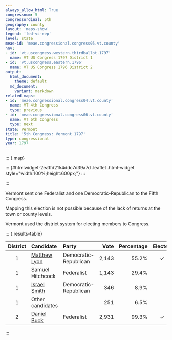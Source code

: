 ```yaml
---
always_allow_html: True
congressnum: 5
congressordinal: 5th
geography: county
layout: 'maps-show'
legend: 'fed-vs-rep'
level: state
meae-id: 'meae.congressional.congress05.vt.county'
nnv:
- id: 'vt.uscongress.western.thirdballot.1797'
  name: VT US Congress 1797 District 1
- id: 'vt.uscongress.eastern.1796'
  name: VT US Congress 1796 District 2
output:
  html_document:
    theme: default
  md_document:
    variant: markdown
related-maps:
- id: 'meae.congressional.congress04.vt.county'
  name: VT 4th Congress
  type: previous
- id: 'meae.congressional.congress06.vt.county'
  name: VT 6th Congress
  type: next
state: Vermont
title: '5th Congress: Vermont 1797'
type: congressional
year: 1797
---
```


::: {.map}
<!--html_preserve-->
::: {#htmlwidget-2ea1fd2154ddc7d39a7d .leaflet .html-widget style="width:100%;height:600px;"}
:::

<script type="application/json" data-for="htmlwidget-2ea1fd2154ddc7d39a7d">{"x":{"options":{"minZoom":7,"maxZoom":12,"crs":{"crsClass":"L.Proj.CRS","code":"ESRI:32145","proj4def":"+proj=tmerc +lat_0=42.5 +lon_0=-72.5 +k=0.999964286 +x_0=500000 +y_0=0 +ellps=GRS80 +datum=NAD83 +units=m +no_defs","projectedBounds":null,"options":{"resolutions":[25251.1682940423,16834.1121960282,11222.7414640188,7481.82764267921,4987.88509511948,3325.25673007965,2216.8378200531,1477.8918800354,985.261253356934,656.840835571289,437.893890380859]}},"zoomControl":false,"dragging":true},"calls":[{"method":"setMaxBounds","args":[42.4768619746927,-73.8377422773662,45.2636464279276,-71.0645566792896]},{"method":"addPolygons","args":[[[[{"lng":[-72.9529261236609,-72.9527731236062,-72.9344111176347,-72.92997011419,-72.9280811135689,-72.7705300605204,-72.8193740718911,-72.7415720444801,-72.7910130565378,-72.8097080610948,-72.8156920631795,-72.8338340674242,-72.865494074828,-72.874554077615,-72.874550077618,-72.8745540780319,-72.8763080810552,-72.9330540986317,-72.9513191042611,-72.9598221069082,-72.9718031106377,-72.978554112722,-73.0305361287659,-73.2189681907667,-73.2226721933636,-73.3734222424403,-73.3742172449195,-73.4085912601317,-73.4068462653308,-73.4377422773662,-73.390586271557,-73.3133962508041,-73.1098611838505,-73.0166101531492,-73.0201031555382,-72.9731521392786,-72.9529261236609],"lat":[44.1613822245613,44.1613272245566,44.1636642256135,44.134058220379,44.1341942204686,44.1269572245419,44.0519332091946,44.0295202077494,43.961676193663,43.9360191883299,43.9374241883837,43.9098271827109,43.8616461727985,43.8581411718468,43.8582071718591,43.8645491730227,43.9020001798299,43.8819281742139,43.8750731723327,43.8722911715318,43.8683701704027,43.8659031697192,43.8468991644524,43.8373551562074,43.8580161598656,43.8430061518748,43.8762381579316,43.9329421670981,44.0189261828493,44.045015186517,44.1908972146891,44.2640822306665,44.2782102403385,44.2846702447449,44.3028762479221,44.2942862479904,44.1613822245613]}]],[[{"lng":[-72.8199010237292,-72.8193700208082,-72.8479200306948,-72.8513940282574,-72.8619960317495,-72.8687380282302,-72.9358580506053,-72.9868090675784,-72.9991470700438,-73.000355068774,-73.0009490682333,-73.0027630668854,-73.0075190631518,-72.9995480599926,-72.9335220380604,-72.9213770340264,-72.9254670301461,-72.9302590254067,-72.9506620321481,-73.0229040560152,-73.0379730609871,-73.1077630840475,-73.264958135937,-73.2764231397116,-73.2773481402686,-73.2909451479775,-73.2742951513956,-73.2650311586415,-73.254635168521,-72.9909660807121,-72.9861320790999,-72.9759140756945,-72.9546750686217,-72.9381660631237,-72.9229650580609,-72.8679030397157,-72.8557280356628,-72.8537060349897,-72.8199010237292],"lat":[43.2992200703325,43.2555080621989,43.2624980625455,43.2053310517573,43.2051050513594,43.1131790339393,43.1163700322858,43.1186530309993,43.093004025782,43.0663750207526,43.0546000185254,43.0234690126258,42.9384019964873,42.9298559951475,42.9272649968718,42.9268009971905,42.8421289811028,42.7393029615237,42.7397019609197,42.7411419587802,42.7413509583154,42.7429139562714,42.7459489515458,42.7460279511727,42.750087951908,42.8019299612272,42.9436609884612,43.1064100192771,43.3146840584708,43.3050430656548,43.3048390657803,43.3044540660542,43.3037400666388,43.3031850670926,43.3026740675102,43.3007520690061,43.3003880693474,43.3003280694041,43.2992200703325]}]],[[{"lng":[-71.9087447991282,-71.8437197747643,-71.8566387783273,-71.9332898005652,-71.8376577625043,-71.8724727734818,-71.90690978578,-72.0331368263474,-72.0334658252764,-72.0684978350236,-72.0478898260684,-72.0661678290904,-72.0428028191615,-72.1702618640891,-72.3049809086033,-72.3683549311539,-72.3686819312697,-72.3941519403288,-72.4197489494433,-72.5020759787688,-72.5197359842035,-72.5263459862334,-72.6126510164141,-72.5264059953764,-72.4905499865309,-72.4343159729745,-72.3747869581435,-72.2625059177164,-72.2269249089356,-72.1462488891365,-72.1145038815232,-72.0125048438528,-71.9102578060665,-71.8427327810245,-71.8646847870468,-71.9087447991282],"lat":[44.5473463296758,44.5083933247682,44.4961883221368,44.4411843096622,44.3478102958508,44.3366372926833,44.3482932936746,44.3203742844547,44.3018882810835,44.2706302742432,44.2385032690733,44.1897832595917,44.1566222543093,44.1920622565714,44.183158250474,44.204066252167,44.204164252174,44.2124822528357,44.2209892535259,44.2484152557453,44.2411712538329,44.2384012531061,44.2585202538429,44.3775872783592,44.4257032882803,44.506108304709,44.584134320788,44.5427783171067,44.5911813270266,44.7028803498249,44.7496343592814,44.6988303535498,44.6470283476082,44.6111753433665,44.5899473388159,44.5473463296758]}]],[[{"lng":[-72.5264059953764,-72.6126510164141,-72.6603350335254,-72.7705300605204,-72.9280811135689,-72.92997011419,-72.9344111176347,-72.9527731236062,-72.9529261236609,-72.9731521392786,-73.0201031555382,-73.0166101531492,-73.1098611838505,-73.3133962508041,-73.334941264841,-73.2935842562246,-73.3067082647432,-73.338632278628,-73.3599242868202,-73.3614852874297,-73.3902323008515,-73.3543622984069,-73.2588712673216,-73.2288552540832,-73.0380291851744,-72.9241141457505,-72.9103751409818,-72.8114971022667,-72.8093501015145,-72.7031040648322,-72.686472058743,-72.61309203169,-72.5968090256891,-72.5264349997737,-72.4905499865309,-72.5264059953764],"lat":[44.3775872783592,44.2585202538429,44.2762362554404,44.1269572245419,44.1341942204686,44.134058220379,44.1636642256135,44.1613272245566,44.1613822245613,44.2942862479904,44.3028762479221,44.2846702447449,44.2782102403385,44.2640822306665,44.3644502480567,44.4402402631839,44.5003432735418,44.5468532807737,44.562331282799,44.5635902829698,44.6183632917738,44.7553053175434,44.768486323286,44.7228753161985,44.6511673100633,44.633060310783,44.6306743108315,44.5484172994649,44.5479312994513,44.5319823002301,44.5243042994163,44.4874752952805,44.4793022943601,44.4441432903997,44.4257032882803,44.3775872783592]}]],[[{"lng":[-71.4645566792896,-71.4879236863854,-71.5090666939451,-71.541198703352,-71.5162236936096,-71.5219366939583,-71.4958456828881,-71.5495346983115,-71.5516256974227,-71.5776037047765,-71.5738097019438,-71.632095719058,-71.5819836971792,-71.5878076983774,-71.5469866826151,-71.5625446861404,-71.5398986776248,-71.5598246827969,-71.597223695019,-71.573084685589,-71.5942606916883,-71.5781556850382,-71.6458907061213,-71.6618307092817,-71.7027817213715,-71.7647467417448,-71.802354753539,-71.812902754684,-71.8376577625043,-71.9332898005652,-71.8566387783273,-71.8437197747643,-71.9087447991282,-71.8646847870468,-71.8427327810245,-71.9102578060665,-72.0125048438528,-72.1145038815232,-72.0415408617057,-71.9743198367173,-71.9187078212014,-71.8653338027522,-71.874661808991,-71.9293438293273,-71.8976088253972,-71.5024876921094,-71.4645566792896],"lat":[45.0136464279276,45.001041424919,45.0073234253543,44.9846504202605,44.9645794174854,44.9399904129029,44.9049894074846,44.8626023981486,44.8377373936216,44.8156123888081,44.7913883845816,44.7515213755231,44.6735433631141,44.661520360758,44.6299613563865,44.6028513509895,44.5888403491901,44.5644783441435,44.5585993418717,44.5379893389245,44.5216903352909,44.5021983322822,44.4751513251924,44.4403033183587,44.4137473122136,44.406644308911,44.3933893052803,44.3555562980658,44.3478102958508,44.4411843096622,44.4961883221368,44.5083933247682,44.5473463296758,44.5899473388159,44.6111753433665,44.6470283476082,44.6988303535498,44.7496343592814,44.822074374704,44.7865283705662,44.8359803812742,44.8291433818133,44.8765063899881,44.9052213933143,45.0083594127814,45.0133764266487,45.0136464279276]}]],[[{"lng":[-72.541421038843,-72.5326400278486,-72.5846770453678,-72.6121040524313,-72.5781630396662,-72.5439770273104,-72.5195420184823,-72.5778320325521,-72.686472058743,-72.7031040648322,-72.8093501015145,-72.8114971022667,-72.9103751409818,-72.9241141457505,-73.0380291851744,-73.2288552540832,-73.2588712673216,-73.3543622984069,-73.3344312950144,-73.3815913141472,-73.3389803046735,-73.338245307757,-73.3546343148646,-73.3431253126663,-73.1919292620441,-72.554361047039,-72.541421038843],"lat":[44.9519823810152,44.8333553601486,44.8335293583982,44.801597351749,44.781587349332,44.7688083482132,44.7597083474175,44.6775083306874,44.5243042994163,44.5319823002301,44.5479312994513,44.5484172994649,44.6306743108315,44.633060310783,44.6511673100633,44.7228753161985,44.768486323286,44.7553053175434,44.8021983266191,44.8493633333418,44.9176903470153,44.9647603554007,44.9873613588246,45.0108493634001,45.0136243692772,45.0082813905912,44.9519823810152]}]],[[{"lng":[-72.6126510164141,-72.5263459862334,-72.5197359842035,-72.5020759787688,-72.4197489494433,-72.3941519403288,-72.3686819312697,-72.3683549311539,-72.3049809086033,-72.1702618640891,-72.0428028191615,-72.0400838181964,-72.0337048145278,-72.0555308205507,-72.048335817234,-72.0314938118234,-72.0452308155831,-72.0318558106291,-72.0526198173969,-72.0951008281338,-72.0900598256965,-72.102476830161,-72.1169868337234,-72.1142738311177,-72.0906688231221,-72.184789848112,-72.183343844164,-72.2050148490598,-72.4662199404816,-72.4991049520857,-72.5261829616385,-72.5744449786681,-72.7029810238014,-72.7100280262603,-72.7832090518098,-72.8097080610948,-72.7910130565378,-72.7415720444801,-72.8193740718911,-72.7705300605204,-72.6603350335254,-72.6126510164141],"lat":[44.2585202538429,44.2384012531061,44.2411712538329,44.2484152557453,44.2209892535259,44.2124822528357,44.204164252174,44.204066252167,44.183158250474,44.1920622565714,44.1566222543093,44.155759254241,44.1315512500291,44.11129024561,44.0969152432181,44.1004762444217,44.0872252415478,44.0796352405978,44.0768052393989,44.0218402279403,44.0099122259201,44.0148902264246,43.9944892222082,43.9675222173513,43.9657922178086,43.863403195904,43.8081621857813,43.7709521782102,43.8401131822984,43.8502501830643,43.8585461836834,43.8733571847866,43.9092031870347,43.9109211871114,43.9289771879405,43.9360191883299,43.961676193663,44.0295202077494,44.0519332091946,44.1269572245419,44.2762362554404,44.2585202538429]}]],[[{"lng":[-71.8976088253972,-71.9293438293273,-71.874661808991,-71.8653338027522,-71.9187078212014,-71.9743198367173,-72.0415408617057,-72.1145038815232,-72.1462488891365,-72.2269249089356,-72.2625059177164,-72.3747869581435,-72.4343159729745,-72.4905499865309,-72.5264349997737,-72.5968090256891,-72.61309203169,-72.686472058743,-72.5778320325521,-72.5195420184823,-72.5439770273104,-72.5781630396662,-72.6121040524313,-72.5846770453678,-72.5326400278486,-72.541421038843,-72.554361047039,-72.5184450349217,-72.3260649698145,-72.12454590187,-71.8976088253972],"lat":[45.0083594127814,44.9052213933143,44.8765063899881,44.8291433818133,44.8359803812742,44.7865283705662,44.822074374704,44.7496343592814,44.7028803498249,44.5911813270266,44.5427783171067,44.584134320788,44.506108304709,44.4257032882803,44.4441432903997,44.4793022943601,44.4874752952805,44.5243042994163,44.6775083306874,44.7597083474175,44.7688083482132,44.781587349332,44.801597351749,44.8335293583982,44.8333553601486,44.9519823810152,45.0082813905912,45.0081283917966,45.0047233977537,45.0056804047281,45.0083594127814]}]],[[{"lng":[-72.8310970619131,-72.796876049906,-72.7721600412301,-72.7748670418334,-72.7829200436275,-72.8186060517645,-72.8200450503447,-72.7830880373855,-72.7225030161348,-72.7159920146899,-72.6953140073972,-72.7009470085767,-72.7580070214548,-72.7728300266347,-72.7910710265446,-72.7934000264137,-72.7715440189809,-72.7271850036885,-72.737302004081,-72.7705770111223,-72.8258120302949,-72.8199010237292,-72.8537060349897,-72.8557280356628,-72.8679030397157,-72.9229650580609,-72.9381660631237,-72.9546750686217,-72.9759140756945,-72.9861320790999,-72.9909660807121,-73.254635168521,-73.2486421820133,-73.2957331991335,-73.3062362059444,-73.37189122747,-73.3957692316729,-73.4221602413344,-73.4285062470398,-73.362669232904,-73.3504332300559,-73.3792802420822,-73.3927532474726,-73.3734222424403,-73.2226721933636,-73.2189681907667,-73.0305361287659,-72.978554112722,-72.9718031106377,-72.9598221069082,-72.9513191042611,-72.9330540986317,-72.8763080810552,-72.8745540780319,-72.874550077618,-72.874554077615,-72.8739570769698,-72.8310970619131],"lat":[43.8390251698163,43.8294581692206,43.8224791687757,43.8178721678376,43.8041601650445,43.7463151531944,43.7168441477178,43.7063371470315,43.688983145875,43.7002321481691,43.693694147659,43.6828411454674,43.5875271259399,43.5915751261896,43.4950091076952,43.4807721049768,43.4778721051737,43.4687271049654,43.4217870959099,43.3584940830251,43.3723490837493,43.2992200703325,43.3003280694041,43.3003880693474,43.3007520690061,43.3026740675102,43.3031850670926,43.3037400666388,43.3044540660542,43.3048390657803,43.3050430656548,43.3146840584708,43.5538671030098,43.5771571056862,43.6280281147065,43.6244991117806,43.5680961005497,43.5821391022242,43.6368261120836,43.7531541357695,43.771447139554,43.8084011453285,43.8222051473889,43.8430061518748,43.8580161598656,43.8373551562074,43.8468991644524,43.8659031697192,43.8683701704027,43.8722911715318,43.8750731723327,43.8819281742139,43.9020001798299,43.8645491730227,43.8582071718591,43.8581411718468,43.8512761706076,43.8390251698163]}]],[[{"lng":[-72.8193700208082,-72.6854789744285,-72.4337018917169,-72.452101893402,-72.4350688830784,-72.4673648918064,-72.4437638811785,-72.473828889041,-72.5321869072862,-72.5244319023333,-72.5528349098559,-72.5572479093767,-72.5427849019116,-72.5088588889981,-72.5160828905408,-72.491122882699,-72.4585198692103,-72.8972000144794,-72.9302590254067,-72.9254670301461,-72.9213770340264,-72.9335220380604,-72.9995480599926,-73.0075190631518,-73.0027630668854,-73.0009490682333,-73.000355068774,-72.9991470700438,-72.9868090675784,-72.9358580506053,-72.8687380282302,-72.8619960317495,-72.8513940282574,-72.8479200306948,-72.8193700208082],"lat":[43.2555080621989,43.2224220604909,43.233284070845,43.1614230567905,43.084757042971,43.0526580358843,43.0062540279326,42.9720550205124,42.9549550153799,42.9155840082155,42.8849780015121,42.8530289953373,42.8084909873958,42.7799289831023,42.7659589802223,42.7724749822701,42.7268619746927,42.7386039624913,42.7393029615237,42.8421289811028,42.9268009971905,42.9272649968718,42.9298559951475,42.9384019964873,43.0234690126258,43.0546000185254,43.0663750207526,43.093004025782,43.1186530309993,43.1163700322858,43.1131790339393,43.2051050513594,43.2053310517573,43.2624980625455,43.2555080621989]}]],[[{"lng":[-72.3028688773897,-72.3296218798838,-72.3801968949549,-72.3985648973945,-72.380301889866,-72.3963618914066,-72.4159788946753,-72.3901048848782,-72.410354890037,-72.3955258839429,-72.4386938945784,-72.4337018917169,-72.6854789744285,-72.8193700208082,-72.8199010237292,-72.8258120302949,-72.7705770111223,-72.737302004081,-72.7271850036885,-72.7715440189809,-72.7934000264137,-72.7910710265446,-72.7728300266347,-72.7580070214548,-72.7009470085767,-72.6953140073972,-72.7159920146899,-72.7225030161348,-72.7830880373855,-72.8200450503447,-72.8186060517645,-72.7829200436275,-72.7748670418334,-72.7721600412301,-72.796876049906,-72.8310970619131,-72.8739570769698,-72.874554077615,-72.865494074828,-72.8338340674242,-72.8156920631795,-72.8097080610948,-72.7832090518098,-72.7100280262603,-72.7029810238014,-72.5744449786681,-72.5261829616385,-72.4991049520857,-72.4662199404816,-72.2050148490598,-72.2509318624341,-72.3028688773897],"lat":[43.7027271623969,43.6002111425544,43.572205135698,43.5134441241944,43.4899751204392,43.4288831085546,43.3765400981647,43.3569360953631,43.3316840899889,43.3126140869185,43.2529140743507,43.233284070845,43.2224220604909,43.2555080621989,43.2992200703325,43.3723490837493,43.3584940830251,43.4217870959099,43.4687271049654,43.4778721051737,43.4807721049768,43.4950091076952,43.5915751261896,43.5875271259399,43.6828411454674,43.693694147659,43.7002321481691,43.688983145875,43.7063371470315,43.7168441477178,43.7463151531944,43.8041601650445,43.8178721678376,43.8224791687757,43.8294581692206,43.8390251698163,43.8512761706076,43.8581411718468,43.8616461727985,43.9098271827109,43.9374241883837,43.9360191883299,43.9289771879405,43.9109211871114,43.9092031870347,43.8733571847866,43.8585461836834,43.8502501830643,43.8401131822984,43.7709521782102,43.7401501710175,43.7027271623969]}]]],null,null,{"interactive":true,"className":"","stroke":true,"color":"#bbb","weight":2,"opacity":1,"fill":true,"fillColor":["#756BB1","#756BB1","#FFFFFF","#756BB1","#FFFFFF","#756BB1","#FFFFFF","#FFFFFF","#756BB1","#FFFFFF","#FFFFFF"],"fillOpacity":1,"dashArray":"5, 5","smoothFactor":1,"noClip":false},["<b>Addison County<\/b><br/>\nCongressional District: 1<br/>\nFederalists: 29.4%<br/>\nDemocratic-Republicans: 64.1%<br/>\nUnaffiliated or other parties: 6.5%<br/>\n<br/><span class='county-disclaimer'>County-level returns are not available for this county, so party percentages for the district as a whole have been displayed.<\/span>","<b>Bennington County<\/b><br/>\nCongressional District: 1<br/>\nFederalists: 29.4%<br/>\nDemocratic-Republicans: 64.1%<br/>\nUnaffiliated or other parties: 6.5%<br/>\n<br/><span class='county-disclaimer'>County-level returns are not available for this county, so party percentages for the district as a whole have been displayed.<\/span>","<b>Caledonia County<\/b><br/>","<b>Chittenden County<\/b><br/>\nCongressional District: 1<br/>\nFederalists: 29.4%<br/>\nDemocratic-Republicans: 64.1%<br/>\nUnaffiliated or other parties: 6.5%<br/>\n<br/><span class='county-disclaimer'>County-level returns are not available for this county, so party percentages for the district as a whole have been displayed.<\/span>","<b>Essex County<\/b><br/>","<b>Franklin County<\/b><br/>\nCongressional District: 1<br/>\nFederalists: 29.4%<br/>\nDemocratic-Republicans: 64.1%<br/>\nUnaffiliated or other parties: 6.5%<br/>\n<br/><span class='county-disclaimer'>County-level returns are not available for this county, so party percentages for the district as a whole have been displayed.<\/span>","<b>Orange County<\/b><br/>\nCongressional District: 2<br/>","<b>Orleans County<\/b><br/>","<b>Rutland County<\/b><br/>\nCongressional District: 1<br/>\nFederalists: 29.4%<br/>\nDemocratic-Republicans: 64.1%<br/>\nUnaffiliated or other parties: 6.5%<br/>\n<br/><span class='county-disclaimer'>County-level returns are not available for this county, so party percentages for the district as a whole have been displayed.<\/span>","<b>Windham County<\/b><br/>\nCongressional District: 2<br/>","<b>Windsor County<\/b><br/>\nCongressional District: 2<br/>"],null,["Addison County / District 1","Bennington County / District 1","Caledonia County","Chittenden County / District 1","Essex County","Franklin County / District 1","Orange County / District 2","Orleans County","Rutland County / District 1","Windham County / District 2","Windsor County / District 2"],{"interactive":false,"permanent":false,"direction":"auto","opacity":1,"offset":[0,0],"textsize":"10px","textOnly":false,"className":"","sticky":true},null]},{"method":"addPolygons","args":[[[[{"lng":[-72.8511110184001,-72.852138982626,-72.8619940090076,-72.8624850103954,-72.8625069914266,-72.8659920044667,-72.8687370115176,-72.8745429995558,-72.8973410036195,-72.9969400121421,-72.9986769871112,-72.9993800064421,-72.9985769871092,-72.9995469882639,-73.0007199936997,-73.002796000981,-73.0056149844762,-73.0052529882231,-73.0063730057964,-73.0080630160349,-72.9995460057777,-72.9213759920644,-72.9240850020957,-72.9260239981109,-72.9280980083741,-72.9292569934053,-72.929325015818,-72.9302579972087,-72.947979983762,-72.963223022967,-73.0108230049131,-73.0186449847964,-73.0480409760077,-73.116510980608,-73.1635659966757,-73.1872579987378,-73.198953004227,-73.2137150479713,-73.2145719891289,-73.2649569995501,-73.2764210027474,-73.277345995239,-73.2909439828574,-73.2863369916472,-73.2837499998792,-73.2870630252832,-73.2853880307994,-73.2786729822887,-73.2783059929425,-73.2758040005579,-73.2759640099424,-73.2744659863568,-73.2742939813029,-73.2742440192306,-73.2734940099746,-73.271839014117,-73.2714289951317,-73.2697800290963,-73.2687760089866,-73.2667729648406,-73.264921965489,-73.2616309873099,-73.2596590163676,-73.258696972226,-73.2564739781872,-73.2563699831881,-73.2540180136775,-73.2531769735997,-73.2514709995087,-73.2512219896219,-73.2509170110726,-73.2500059795036,-73.2493979932332,-73.2490419389891,-73.2477929829239,-73.2470610036327,-73.2480679669464,-73.2480370448647,-73.2468440206257,-73.2476980170759,-73.2468199781858,-73.2439000243796,-73.242645986083,-73.2413899599617,-73.2425370115771,-73.2419929929056,-73.2416069743499,-73.2435300143641,-73.249156015758,-73.2502189906506,-73.2487660137232,-73.2495539934762,-73.2555550014596,-73.2581610016918,-73.2609160063109,-73.2636829874937,-73.2638329707772,-73.2646029969567,-73.2660479846749,-73.2666459907737,-73.266929020938,-73.2682809851974,-73.2686269908105,-73.2674940002205,-73.268392475439,-73.2697569840314,-73.2810779706302,-73.2812960072833,-73.2849119980658,-73.2911090144231,-73.294506028046,-73.2972729750391,-73.2952279858818,-73.2932139857777,-73.2921129914771,-73.2941880011651,-73.2950679725793,-73.2928330216178,-73.2926600009615,-73.2912579857657,-73.2937409768493,-73.2964160280906,-73.2983030109583,-73.3021109679111,-73.3024249846461,-73.3004409845287,-73.3029579964698,-73.3020760046983,-73.3025520028391,-73.3082799832218,-73.3102280104213,-73.312965984554,-73.3183210042449,-73.3244920098379,-73.327702033091,-73.3320779985968,-73.3380259786408,-73.3400679687729,-73.3419600012389,-73.3441010423703,-73.348218000505,-73.3511770054047,-73.3538269962329,-73.3546459835216,-73.3655619617613,-73.3724549512328,-73.3698699982953,-73.3760359234031,-73.3723749999834,-73.3734430113055,-73.3758899882267,-73.3773410036112,-73.3835399775668,-73.3816260039561,-73.3858419742152,-73.3843039795887,-73.3852510040612,-73.3827700035778,-73.3841879883532,-73.3891259964512,-73.3917379792987,-73.3919600124592,-73.393972994371,-73.3957669939004,-73.4039109896189,-73.4169640076017,-73.4203780017439,-73.4286359856311,-73.4309470331879,-73.4303250159058,-73.4216160115255,-73.4221539844339,-73.4237080082378,-73.4178269870075,-73.4183190158672,-73.4279099988876,-73.4285049850393,-73.4273340174602,-73.426775990694,-73.4267090224476,-73.4240269917823,-73.4193849999976,-73.4151890206738,-73.4136769957993,-73.4109809919783,-73.4097329813197,-73.4079940170729,-73.4078769728199,-73.4075860000955,-73.4039679828617,-73.4052430062197,-73.4010770205226,-73.399877017509,-73.3980429888701,-73.3973309953979,-73.3947259990046,-73.3906429610418,-73.3892509941255,-73.3885369969047,-73.3854930002553,-73.3789469781447,-73.3735300053688,-73.3730339764399,-73.3702019508265,-73.3707240082737,-73.3698880069113,-73.3658230353501,-73.3617949771598,-73.353056996833,-73.3504309714851,-73.3547579968741,-73.3575470164785,-73.3624979401634,-73.3763610288532,-73.3792789908503,-73.3832589733419,-73.3903019919882,-73.3924920793946,-73.392250012735,-73.3883890242989,-73.3818650323689,-73.3765980195846,-73.3745619724742,-73.3736879778747,-73.3735569824788,-73.3722110036245,-73.3745629634117,-73.3809869815139,-73.3815009728247,-73.3740510108452,-73.3763120037809,-73.3834909853464,-73.3958780324469,-73.4009259711822,-73.4074059662657,-73.4085889793233,-73.4055249799861,-73.4068230252496,-73.4112479787494,-73.4126129987536,-73.4079370321138,-73.4059770029851,-73.405998986335,-73.4077389821451,-73.4107760456077,-73.4143639947473,-73.4244549716611,-73.4279869803563,-73.4368800047853,-73.4374289743637,-73.4319909892453,-73.4297649879013,-73.4292390177686,-73.415017988365,-73.4134329778271,-73.4113160084748,-73.412243965033,-73.4142139857104,-73.4139169709319,-73.4157609739202,-73.4117199663697,-73.4081180021697,-73.4032680191863,-73.4026410015673,-73.3996339970792,-73.398727988731,-73.3955320061428,-73.3973850011043,-73.3939439960459,-73.3915600008198,-73.3895359952974,-73.3902200296472,-73.3905829870043,-73.3839869727416,-73.3822519558301,-73.3745699964085,-73.3706780127702,-73.3645030370585,-73.3614759837119,-73.3618169793531,-73.3552759873296,-73.3552519525456,-73.3508059963993,-73.3498889955616,-73.3434719712688,-73.3433610023202,-73.3340420014578,-73.3304999854642,-73.3235960202301,-73.3223249837836,-73.319674006422,-73.31339499294,-73.3110249724545,-73.3122989694134,-73.3168380102888,-73.3222669787857,-73.3242289946688,-73.3245450403117,-73.3238070068854,-73.3239970097152,-73.3269570125235,-73.334637005235,-73.334939040752,-73.3335749805473,-73.3303690330672,-73.3253559836363,-73.3170290236027,-73.3124179776233,-73.3104910046212,-73.3011380018974,-73.2960310213153,-73.2938549583602,-73.2937040082569,-73.2936429708861,-73.2937350348115,-73.2949719665467,-73.2953680034765,-73.296833005397,-73.2978709907439,-73.299945955503,-73.2986950172506,-73.2988169945038,-73.299487974061,-73.3006479890479,-73.3040969798909,-73.3060200037841,-73.3096359857627,-73.3119250012083,-73.3208359982886,-73.3214160017643,-73.3217209923614,-73.3217209956617,-73.3216909729618,-73.3231110269374,-73.3271089943578,-73.3285119926776,-73.3304350158431,-73.3307859900727,-73.331075973705,-73.3314419992914,-73.3318690105035,-73.332510021762,-73.3338529775231,-73.3357149924216,-73.3392999766942,-73.3390869696171,-73.3387209782631,-73.3385979501991,-73.3387510201959,-73.3392090015479,-73.3432369769975,-73.3445189833632,-73.3449460274868,-73.3528969682299,-73.3551860049728,-73.3557659887605,-73.3564829983292,-73.3572760573958,-73.3583790179915,-73.3600879427872,-73.3672750558775,-73.3701759808733,-73.3749489950015,-73.3752290362782,-73.377794002893,-73.3818479974321,-73.3763319795134,-73.3795770046249,-73.3823929972032,-73.3902309325432,-73.3864969826408,-73.3863359876088,-73.3867559999738,-73.3858119790562,-73.3785609840925,-73.3788820418548,-73.3835649701982,-73.3783179844397,-73.3790739839891,-73.3737169892956,-73.3724540315751,-73.3703650040717,-73.3700650275777,-73.3725480034912,-73.3717119840564,-73.3672090014196,-73.3699620006568,-73.3657359987129,-73.3643709794875,-73.3612310026542,-73.3622639814388,-73.365977005289,-73.3657839960765,-73.365391988583,-73.3653440064895,-73.3650829919832,-73.3657219721951,-73.364801002214,-73.3583239616175,-73.353271002147,-73.3523609635736,-73.3511680110681,-73.3507080139281,-73.3499970285281,-73.348693964597,-73.3452359933387,-73.344254030348,-73.341879045519,-73.335713010109,-73.3347589727964,-73.33315197281,-73.3345479909411,-73.3354429840061,-73.3368739888602,-73.3394550283789,-73.3414289695508,-73.3434989675961,-73.3456959911281,-73.3511129587586,-73.3539300156777,-73.3590559874036,-73.3649250032126,-73.3671440285781,-73.3713289927676,-73.3740139966948,-73.374576985434,-73.3760700531537,-73.3773930065848,-73.3794519681736,-73.3805010270097,-73.3803209803008,-73.3813969471437,-73.3793650320431,-73.3798220131006,-73.3774820022543,-73.3757089548695,-73.3719669807756,-73.369438006454,-73.3691030227349,-73.3644790028137,-73.3622289654614,-73.3603269673457,-73.3562180008212,-73.3506519611903,-73.3445159409866,-73.3411059694955,-73.3386210059752,-73.3384819766782,-73.3396030113091,-73.3390290146392,-73.3379059580239,-73.3387340233402,-73.3429420162401,-73.347578985392,-73.352885979215,-73.3541009876489,-73.3497320509083,-73.3481950060103,-73.3431239853348,-73.3063519937608,-73.2983899728516,-73.2803779653518,-73.2507899806183,-73.2410609675973,-73.1919280026993,-73.0859720143326,-73.0849689602456,-73.065098017875,-73.0596850034739,-73.048385986973,-73.014766012031,-72.9989830060843,-72.9889739887499,-72.968290005576,-72.9435730205916,-72.9363649863758,-72.9305989671706,-72.8456329925576,-72.8270969965662,-72.8254170077837,-72.7507970152355,-72.7037710084258,-72.66790897739,-72.6625519867311,-72.6418220459451,-72.6190569966485,-72.5898800068661,-72.5833800168245,-72.5695309959434,-72.5543600055813,-72.5325029754242,-72.4929529930736,-72.4810330001615,-72.4495684986275,-72.4160760735985,-72.3869469840126,-72.3748550152362,-72.3486749843961,-72.3143799788308,-72.3100730152147,-72.2918660148265,-72.2816999694043,-72.2708689848078,-72.2035399768831,-72.1816330148932,-72.1605059606549,-72.1420869574287,-72.1272100043232,-72.1412130104264,-72.1690160126234,-72.1954119864978,-72.2007500011644,-72.2016560085109,-72.2031310188342,-72.2050839951801,-72.2061660138087,-72.2155610179669,-72.2243989992944,-72.2265089893467,-72.2362000001687,-72.2414119690759,-72.2504730120499,-72.2598830146544,-72.2648959949175,-72.2726500050834,-72.275636022333,-72.2780809996704,-72.2809579847938,-72.2856060020928,-72.2885629861806,-72.2891020197818,-72.293806004038,-72.2997479818645,-72.3097600183174,-72.3151010006837,-72.3334100015237,-72.3349219939498,-72.3380220022593,-72.3429229904652,-72.355190004834,-72.3561459910596,-72.3677230066917,-72.3747859982613,-72.3878500146313,-72.3947230335171,-72.3985759916678,-72.4034169963569,-72.4116850084335,-72.4156730136128,-72.4208800036674,-72.4388749913555,-72.4427650007913,-72.4621439849859,-72.4703020004347,-72.4905489941888,-72.4995529926969,-72.5506119984026,-72.573769009778,-72.6110879922315,-72.6127849902777,-72.6213999996536,-72.6245549994118,-72.6250960111001,-72.6287519916463,-72.6298629937191,-72.630149010219,-72.6352370099439,-72.6378450005094,-72.6446509794095,-72.7416216806132,-72.7609483008091,-72.8133831707902,-72.7554089936758,-72.7415699906317,-72.7629010156381,-72.7910120068884,-72.8037350125947,-72.809823002067,-72.8156909879773,-72.8256389999947,-72.8313810138185,-72.861862994466,-72.8654569961932,-72.8738982589475,-72.8310959933323,-72.7968750232917,-72.7706100112073,-72.7820650060254,-72.7930319636348,-72.8164509699411,-72.833237422362,-72.8200429577934,-72.7495460100532,-72.70094500452,-72.7240460059554,-72.7350140058497,-72.7490399711679,-72.7495440090031,-72.7580050201986,-72.7728289878008,-72.7887550154432,-72.7910699823127,-72.835489406988,-72.8526719968043,-72.8534389903296,-72.8543134889479,-72.819900008505,-72.8197779785507,-72.8193680052896,-72.8479180169132,-72.8488709895436,-72.8492829973665,-72.8511110184001],"lat":[43.2095019940829,43.2050060171922,43.2050950099265,43.1986029968935,43.198314009722,43.1522139926913,43.113170000614,43.1134580113072,43.1146200241669,43.1190970181513,43.1093039920454,43.0978609888951,43.0968580031513,43.0849919992467,43.057930006504,43.022882012946,42.9732750101317,42.97009599303,42.9606219998526,42.9300869967699,42.9298460094777,42.9267920007196,42.8750799897155,42.8299150010196,42.7931379848717,42.7576289985427,42.7560989746173,42.7392929995314,42.739638999954,42.7399380009539,42.7408500178123,42.7410589895676,42.7414809752708,42.743144999968,42.7439830018354,42.7444270159641,42.7446469913598,42.7449239997654,42.7449410096678,42.7459400162894,42.7460190120052,42.7500789991728,42.801920008016,42.8080379978637,42.813863984527,42.8201399773973,42.8340929955222,42.8334100196598,42.8375579884691,42.8972490096707,42.9010440018279,42.9403609959237,42.9436519956768,42.9457830180166,42.960857013818,42.9956159811811,43.0000769831357,43.0359229888036,43.0504659867146,43.0794850359233,43.1083899679907,43.1694989966024,43.2072479937239,43.2305549837749,43.2600930047027,43.2648119715874,43.3323350493845,43.3577089912922,43.3943699727774,43.3999659826624,43.4069969821067,43.4296689945123,43.4461509910984,43.4554250041565,43.4918719865879,43.5149189995848,43.515992962764,43.516359034604,43.5172510106841,43.5231729825101,43.52527700025,43.5274279976829,43.5307209998633,43.5323449778942,43.5343809945582,43.5343419761012,43.5345450099694,43.5354080048586,43.5452819837281,43.5507909842617,43.5531480069539,43.5543359787513,43.5598940101472,43.5639200130511,43.5663190102323,43.5675379930419,43.567503972057,43.5681979995962,43.5696849616806,43.5697769961614,43.56899998517,43.5696630006376,43.5696859713515,43.5708749829582,43.5721684869647,43.5717679993777,43.5741719896225,43.5775789828924,43.5792720091794,43.5778559597353,43.577148016308,43.5797089940674,43.5817199648408,43.583549007702,43.5845090164578,43.5857669963583,43.5899520122301,43.5943190064694,43.5959890180069,43.5990060009723,43.6052030043209,43.6076040003651,43.6102110391364,43.6093879928496,43.6113090239618,43.617069977298,43.621003015654,43.6231070138729,43.6257079932382,43.6268519752608,43.6242280011591,43.6247050084123,43.6284980043355,43.6275139949104,43.6259129877376,43.627169991663,43.6254410073227,43.6246459976573,43.6254630060896,43.6263669896333,43.6217079673074,43.6223930116317,43.6260900055596,43.6262269916089,43.6234400049699,43.6236649944383,43.6197110273604,43.6125960193109,43.606013985987,43.6032919989157,43.6014380230699,43.598352008477,43.5967999950211,43.5920889881616,43.5913820051451,43.5873799920575,43.5832649955522,43.5785760027169,43.5755120401732,43.5747829671159,43.5730019962609,43.5699149774926,43.5695949906856,43.5680870149196,43.5703310012105,43.5777299870548,43.5814889972541,43.5839940003748,43.5870359820814,43.5905319913008,43.6030230119739,43.6065110135509,43.6123559987606,43.6205859962172,43.6233249968865,43.634427985635,43.636816977153,43.6395250025829,43.6414520028824,43.6416619428944,43.6454020167444,43.647486021192,43.6534660328679,43.6597330069253,43.6641499829757,43.6665600174023,43.6697359979394,43.6721639882883,43.6730839786941,43.6824349800428,43.6883669982682,43.6935479914084,43.6940300247923,43.6948099995383,43.6952930130692,43.6976769719395,43.7046649878515,43.7060180042348,43.7073639778771,43.7117550022869,43.7167539944517,43.7221570125221,43.7226760083652,43.7269059763236,43.7355710115885,43.7439020117942,43.7498000042627,43.7539840018361,43.7669019917706,43.7714380143265,43.7767209717042,43.7859330167954,43.7902110025204,43.7987659580985,43.8083909997979,43.8133100074656,43.8173710168759,43.8207790232047,43.8244079965609,43.8324040315066,43.8373149973236,43.8393569939645,43.8415739988371,43.8426099703629,43.8427980234169,43.8456920269174,43.8483470087139,43.85263299152,43.8592349817042,43.875562997789,43.8802919758385,43.8909509877481,43.9030440038764,43.9170479980369,43.9286760556319,43.9329330095412,43.9488130027333,43.9673169848719,43.9755959905344,43.9799799938953,44.0032600137186,44.0114850056894,44.0162290136937,44.0213119681949,44.0269440031471,44.0295259813168,44.0337999647306,44.037707998464,44.0425780018197,44.0468609719817,44.0634499871312,44.0765520035341,44.0794139873699,44.101240982536,44.1084329995343,44.1126860015716,44.1201519746396,44.1243109632817,44.1277400083612,44.1328260311958,44.1378249966447,44.139372985854,44.1442950070335,44.1495699878692,44.15532598325,44.1622480072473,44.166121993032,44.1715960093247,44.1773859915986,44.1784219818405,44.1820889954079,44.1852229761615,44.1908859928931,44.1931579854987,44.1971779930178,44.2003590046156,44.2045459962527,44.2070799886898,44.2103740108303,44.2133200020718,44.2195539956179,44.222869980724,44.2259429955743,44.2303560026315,44.2335760132099,44.2375789974749,44.2409710161627,44.2442540352792,44.2438969882245,44.2485779777667,44.2500520067751,44.2640730045241,44.2742400106398,44.2800250118215,44.2876829858849,44.3015229857775,44.3100229956209,44.3192469910477,44.3253279943757,44.3338419988828,44.3433690095085,44.3568770082818,44.3644409960017,44.3722880064452,44.3759869794175,44.379519995275,44.38597800492,44.3947099973226,44.4026010018769,44.4197020073509,44.4283389879189,44.4375560075365,44.4384679936785,44.4387120035878,44.4413060020123,44.4452279783905,44.4462119900565,44.448904999304,44.4506450143305,44.4570079860085,44.4644529821576,44.4700150051158,44.4743019888096,44.4785600122437,44.4845869964575,44.4977089988939,44.5039200171095,44.5062469803613,44.5136309559935,44.5162559850322,44.5215269780648,44.5241440160786,44.5243959714414,44.5265400115084,44.5280660116644,44.5284780122001,44.5307969890291,44.5318959584605,44.5348250038488,44.5356489792227,44.5363059775342,44.537091028431,44.5384110332391,44.5402269927397,44.5442550015681,44.545200993134,44.5458799622263,44.5461250057635,44.5479319849533,44.5484579886266,44.552035996802,44.552677029719,44.5528300074438,44.5563230212774,44.5569179878718,44.5571929999938,44.5577039978629,44.5586200126647,44.5602090068745,44.562546027945,44.5675450180064,44.5719040126106,44.5758169926407,44.5802039649294,44.5851280034561,44.5893159784415,44.5972179793084,44.6030619676064,44.6113449839917,44.6183530058489,44.6269239894853,44.6330660129168,44.6342810216336,44.6372009893553,44.6414750028646,44.6418709631412,44.6461410033338,44.6521649966954,44.6567720063423,44.6625189930776,44.6626989817629,44.6626310045102,44.6660709762304,44.6681840216907,44.6751619802597,44.678512997292,44.6850300106295,44.6871669797243,44.6898760354671,44.6950149843713,44.6960029982709,44.6975579868206,44.7070950138323,44.7174619836292,44.7217950296925,44.7338290301056,44.7398449815122,44.7435680107909,44.7503390176533,44.7575649899175,44.759542018828,44.7636709751491,44.7643339809907,44.7652999971205,44.7682460072864,44.7753429993503,44.7762820163822,44.7778549899716,44.7820859875253,44.7832849936951,44.7895880247795,44.8025429504941,44.8046020016561,44.805522969271,44.807257009355,44.808825996744,44.8115449960877,44.8133409890345,44.8172939719306,44.8207189953922,44.8237040129353,44.826187014878,44.8273149945435,44.8307419509846,44.8348020131382,44.8355519699189,44.8366280135315,44.8368199718089,44.8380099958649,44.8465679847257,44.8471719817966,44.8488049993325,44.8525519785851,44.8570369854094,44.8581499975817,44.8607449972703,44.8624139959823,44.8661680156563,44.866679980596,44.8832339824552,44.891462978652,44.8972359869597,44.9044920147279,44.909634000797,44.9127249910124,44.914631987803,44.9193659913938,44.9241119947477,44.9433700155025,44.9513370130478,44.9605410095079,44.9658859525801,44.9692119696717,44.9730379847384,44.9806440044949,44.9888699829265,44.9954989841516,44.9988800047447,45.0108400096915,45.0114299503587,45.0117979991458,45.0120229861902,45.0121930248442,45.0127519835501,45.0136150018594,45.0154940014521,45.0147510100103,45.0147860293383,45.0158690004178,45.0147900104973,45.014979981146,45.0144770060232,45.0147020096795,45.0141040136791,45.0142379931514,45.0146559871106,45.0151519918962,45.0166589975745,45.016320986904,45.0163349795742,45.0157310101398,45.0156609941393,45.0153089885327,45.0150759896156,45.0147880210218,45.0139160067582,45.013236999997,45.011647994364,45.0099710213915,45.008271010914,45.0078600122123,45.0086819999791,45.0088699919257,45.0085335040058,45.0073559728719,45.0062659900522,45.0063729972011,45.0056279868464,45.0039459929994,45.0038219899176,45.0044959979119,45.0042479832894,45.0041859876071,45.0055930160611,45.005685980293,45.0061850023357,45.0059389955017,45.0058849905783,44.8541290075764,44.8256650008728,44.832675998414,44.825845003169,44.8246080049877,44.8219860041358,44.8197840074779,44.8183130053418,44.8061209994046,44.7928210086779,44.7919530031987,44.7768600152119,44.7702910056451,44.757519990636,44.7427400235999,44.7365290084523,44.7250719895481,44.7217130024847,44.7177530083591,44.7134760110904,44.7068729992033,44.702929001215,44.7022099897438,44.6959339991584,44.6881729991979,44.6729900088395,44.6657699963794,44.6408540020039,44.6386079983396,44.6344799981421,44.6273089876895,44.6110049929636,44.6091549888979,44.5927040115239,44.5841250019472,44.5670830067429,44.556886987578,44.5530050001226,44.5454819852358,44.5343819931984,44.5294970024115,44.5237970034676,44.4999330088704,44.4940660007821,44.4681649961222,44.454457986283,44.4256930094709,44.4155650009492,44.3456280023033,44.3135090071724,44.2607180029546,44.2585299974704,44.2617900051363,44.2629799995984,44.2632299971453,44.2654030013202,44.266934997119,44.2673010105332,44.2706639944566,44.271396010545,44.2736619948988,44.1258995033295,44.1325202497649,44.0501926844957,44.0333249853984,44.0295109996392,44.0000330041502,43.9616669730772,43.9451579899523,43.9358530047789,43.9374149983951,43.9232769780672,43.913527970079,43.8666820034659,43.8614440125556,43.857843432227,43.8390159986513,43.829448003484,43.8244750071645,43.8055590020908,43.7878379952366,43.7500659989163,43.7194813004691,43.7168340096492,43.6967929992163,43.6828309909262,43.643658023558,43.6250680088233,43.6019649906266,43.6013079933393,43.5875169810194,43.5915650041402,43.5013839912043,43.4950000044607,43.5050902313102,43.3923619993833,43.3710759947243,43.3003358005848,43.2992099909831,43.2892710109176,43.2554979934149,43.2624877984646,43.2500739858793,43.2366530088769,43.2095019940829]}]],[[{"lng":[-72.4488089460684,-72.452649962354,-72.4518679503843,-72.4521000151222,-72.4515529794906,-72.4528010356441,-72.4563360249709,-72.4567020206499,-72.4532040088623,-72.4528289993624,-72.4501130052003,-72.4425280169492,-72.440748947878,-72.4415289723866,-72.442184013628,-72.4429330167327,-72.435935987916,-72.432784962929,-72.4331600005294,-72.4333790077342,-72.43890201514,-72.4424270044563,-72.4429579924777,-72.4396199925572,-72.4387459787534,-72.4383720119783,-72.437810993564,-72.435066017809,-72.4361900300056,-72.4398700268891,-72.4452020051122,-72.4512810058025,-72.4562370085414,-72.4625340548749,-72.4664910172268,-72.4670819821321,-72.4644609951546,-72.4610320379906,-72.4604070198685,-72.4609049976297,-72.462988982472,-72.4619290043524,-72.4608689948631,-72.4570350000131,-72.4477810062181,-72.4446349924955,-72.4437619901365,-72.4487139921821,-72.4569359678406,-72.4599509767386,-72.4638729848634,-72.4645889656289,-72.4651489990233,-72.4643069641963,-72.4640260399812,-72.4637770063482,-72.4618769662463,-72.4616269860934,-72.4659850046287,-72.4692839748691,-72.4746989889962,-72.4811769969186,-72.4831689858224,-72.4837290098866,-72.4925969936187,-72.5042259902333,-72.507901013802,-72.5190450151057,-72.5234049821596,-72.5317819807986,-72.5336809841333,-72.5329680225801,-72.5280520078758,-72.5268410130752,-72.5266239913111,-72.5270650035855,-72.5268800190673,-72.5262899796145,-72.5258870201831,-72.5242419979769,-72.5246169966331,-72.5291909719593,-72.5314330021004,-72.5315580507407,-72.5314689863282,-72.5407079971456,-72.5464909909497,-72.5528339891063,-72.5533629993311,-72.5554150002183,-72.5553490225269,-72.5549449776906,-72.5542320070271,-72.5567499921294,-72.5569360288498,-72.5567499519814,-72.5555390458561,-72.5534260160519,-72.5486359955722,-72.5476460040142,-72.5469999885414,-72.5461009814401,-72.5454499828553,-72.5429680263111,-72.5421009806266,-72.5425970108279,-72.542907996778,-72.5395999905226,-72.5183540052138,-72.5117460163054,-72.5088579814662,-72.5083719682168,-72.5151590258884,-72.5167309773798,-72.5164530113565,-72.5120500047709,-72.5015279907093,-72.4973910157492,-72.4916810180834,-72.4889470023557,-72.4883880327362,-72.4873010038356,-72.483916018014,-72.4773979739375,-72.4773350068841,-72.4759380324026,-72.4756259743419,-72.475283988164,-72.4742819943731,-72.4730710109149,-72.4644139869696,-72.4638249969264,-72.4619629619846,-72.4596670106646,-72.4586119875683,-72.4585189859541,-72.4995330114533,-72.5658669855249,-72.5709320065985,-72.5920299910774,-72.6164930030089,-72.6245349871318,-72.6852070136825,-72.686365961634,-72.7233219991805,-72.8091130479613,-72.8377190168837,-72.8703420079973,-72.8773359709578,-72.9169540053167,-72.9235630219646,-72.9302579972087,-72.929325015818,-72.9292569934053,-72.9280980083741,-72.9260239981109,-72.9240850020957,-72.9213759920644,-72.9995460057777,-73.0080630160349,-73.0063730057964,-73.0052529882231,-73.0056149844762,-73.002796000981,-73.0007199936997,-72.9995469882639,-72.9985769871092,-72.9993800064421,-72.9986769871112,-72.9969400121421,-72.8973410036195,-72.8745429995558,-72.8687370115176,-72.8659920044667,-72.8625069914266,-72.8624850103954,-72.8619940090076,-72.852138982626,-72.8511110184001,-72.8492829973665,-72.8488709895436,-72.8479180169132,-72.8193680052896,-72.8197779785507,-72.819900008505,-72.8543134889479,-72.8534389903296,-72.8526719968043,-72.835489406988,-72.7910699823127,-72.7887550154432,-72.7728289878008,-72.7580050201986,-72.7495440090031,-72.7490399711679,-72.7350140058497,-72.7240460059554,-72.70094500452,-72.7495460100532,-72.8200429577934,-72.833237422362,-72.8164509699411,-72.7930319636348,-72.7829190156506,-72.7820650060254,-72.7706100112073,-72.7968750232917,-72.8310959933323,-72.8738982329067,-72.8654569961932,-72.861862994466,-72.8313810138185,-72.8256389999947,-72.8156909879773,-72.809823002067,-72.8037350125947,-72.7910120068884,-72.7629010156381,-72.7415699906317,-72.7554089936758,-72.8133831707902,-72.7609483008091,-72.7416216806132,-72.6446510055943,-72.6378450005094,-72.6352370099439,-72.630149010219,-72.6298629937191,-72.6287519916463,-72.6250960111001,-72.6245549994118,-72.6213999996536,-72.6127849902777,-72.6110879922315,-72.573769009778,-72.5506119984026,-72.4995529926969,-72.4905489941888,-72.4703020004347,-72.4621439849859,-72.4427650007913,-72.4388749913555,-72.4208800036674,-72.4156730136128,-72.4034169963569,-72.3985759916678,-72.3947230335171,-72.3878500146313,-72.3747859982613,-72.3677230066917,-72.3561459910596,-72.355190004834,-72.3429229904652,-72.3380220022593,-72.3349219939498,-72.3334100015237,-72.3151010006837,-72.3097600183174,-72.2997479818645,-72.293806004038,-72.2891020197818,-72.2885629861806,-72.2856060020928,-72.2809579847938,-72.2780809996704,-72.275636022333,-72.2726500050834,-72.2648959949175,-72.2598830146544,-72.2504730120499,-72.2414119690759,-72.2362000001687,-72.2265089893467,-72.2243989992944,-72.2155610179669,-72.2061660138087,-72.2050839951801,-72.2031310188342,-72.2016560085109,-72.2007500011644,-72.1954119864978,-72.1690160126234,-72.1412130104264,-72.1272100043232,-72.1082489884443,-72.0935579984852,-72.0751279983702,-72.0521690139634,-72.0336139810752,-72.0297390298241,-71.9877030084598,-71.9472009908188,-71.9150089637623,-71.8976079943965,-71.7951569849774,-71.7674520464899,-71.7330699550303,-71.6972140231476,-71.6245329840719,-71.5985679746287,-71.5955030100434,-71.5924130264023,-71.5584199899694,-71.547579977732,-71.5024870164887,-71.4664079948798,-71.4672449839432,-71.4732689920236,-71.4779070293456,-71.479095959211,-71.4842490159974,-71.4875649843855,-71.494112005049,-71.4995280029097,-71.5049999883494,-71.5076740010229,-71.5077589954962,-71.5146090199211,-71.5200220085879,-71.5250160195295,-71.5300910047612,-71.5348789363559,-71.5379160139261,-71.5401020006483,-71.5406499706597,-71.536881980581,-71.5346940073744,-71.5316049946496,-71.5271629868605,-71.5241719947248,-71.5223060304523,-71.5162229781691,-71.5149059996208,-71.5161029721638,-71.5174890110646,-71.5177489784234,-71.5154980064612,-71.5169489825137,-71.5198130098876,-71.5214220131838,-71.520006995149,-71.5165339780369,-71.5153489897582,-71.5098510152201,-71.5015909778874,-71.5008549543656,-71.5006619843194,-71.4972019775945,-71.4956880100787,-71.4967159966281,-71.4969720134695,-71.4963890086809,-71.502473020796,-71.506986010474,-71.5090019881297,-71.5129899962299,-71.51171202955,-71.515588005975,-71.519400965159,-71.5223930179005,-71.5288889787701,-71.5291539944572,-71.5320160234064,-71.5360990313939,-71.5401159932941,-71.5459010073469,-71.5495330287761,-71.5503039883002,-71.5490519928726,-71.5506260389963,-71.5521120041364,-71.5567079863941,-71.5566189767095,-71.552653981682,-71.5529709834891,-71.5576720015777,-71.5619119592881,-71.564759989857,-71.5683859734826,-71.5743140427493,-71.5754999864046,-71.572949015392,-71.5713500338081,-71.5709949428359,-71.5692159867764,-71.5731290133992,-71.5717060160727,-71.5800050077893,-71.5843919989434,-71.5929660107422,-71.5969489900653,-71.5968569933541,-71.5991859340451,-71.6062569913303,-71.6111659841448,-71.6132060060069,-71.6142670066687,-71.6142380033244,-71.6184419805604,-71.6239240127356,-71.6305689913775,-71.6320940067223,-71.6292169825044,-71.6251800417433,-71.6250580414841,-71.6254770008667,-71.6253230293421,-71.6245329894075,-71.6232660200026,-71.6225929931371,-71.6174309915566,-71.6183550054636,-71.6180660284873,-71.6147619916776,-71.6130940289449,-71.6113930088421,-71.6049119901304,-71.6003280018634,-71.5992050085336,-71.6001620020767,-71.5941360147699,-71.5980420194763,-71.5946710107851,-71.596400024064,-71.595597974291,-71.5900240021735,-71.5825600386193,-71.5819509780497,-71.5865300182091,-71.5847980260827,-71.5878229856129,-71.5822590117854,-71.5772080112874,-71.5768929957537,-71.5802410069805,-71.5788509825874,-71.5751520373615,-71.5721630057837,-71.5676450099555,-71.5668879888567,-71.563538477218,-71.5617720247849,-71.5618999918318,-71.5585710197375,-71.5581220002137,-71.5621239913808,-71.5626359916373,-71.5573229807419,-71.5541210055158,-71.5486809479461,-71.5468890508747,-71.5480090165245,-71.5508569849208,-71.5558589891998,-71.5571679946205,-71.5528420420699,-71.5485920262842,-71.5557600366694,-71.5565599839607,-71.554096975809,-71.555377012899,-71.5615189819664,-71.5607510212409,-71.5594400457822,-71.556017002787,-71.5540339897775,-71.5547370015447,-71.5569679858566,-71.5535859843782,-71.5490439970087,-71.5478599788664,-71.5486289746399,-71.5492680029121,-71.5492360070361,-71.544598993782,-71.5405360290703,-71.5398979750216,-71.5386830348094,-71.5362509925003,-71.536987001128,-71.5377240068819,-71.5465210365596,-71.5514769922794,-71.5512199881319,-71.5547059769881,-71.5532999815814,-71.5515729932476,-71.5491120133767,-71.5507430061345,-71.5516699891322,-71.5537479845173,-71.5556880106051,-71.5579720072699,-71.5589849868425,-71.5597300001744,-71.5633989891624,-71.5715109895245,-71.5755189996605,-71.5836000076652,-71.5920909783794,-71.5939229883951,-71.5949879840896,-71.5950519600845,-71.5981160068821,-71.5977630043585,-71.5864450012556,-71.5825129921408,-71.575193031871,-71.5730190133087,-71.5768840091774,-71.5836540170064,-71.5920560120142,-71.5942589877476,-71.5936189885498,-71.5874199597939,-71.5856809636157,-71.5849589909339,-71.5802629929221,-71.5770679481591,-71.5793029990622,-71.5838699843337,-71.5866500009128,-71.5890450233276,-71.5866480125084,-71.5866530137329,-71.5869719762399,-71.5891749802013,-71.5902560123797,-71.5943029849973,-71.5947419727413,-71.5954840286803,-71.5994800089861,-71.6078109834277,-71.6137830154697,-71.6196239965859,-71.6220769738329,-71.6254609659351,-71.6304410119527,-71.6336949900087,-71.6346830146721,-71.625199034296,-71.6251979990176,-71.6310069677842,-71.6380979961623,-71.647177013811,-71.6478639755215,-71.6465509854608,-71.6408470314167,-71.6404039858901,-71.6450680490532,-71.6534730363475,-71.6572179959768,-71.6584460052025,-71.6603939232119,-71.6641909655358,-71.6706669916204,-71.6773840025046,-71.6795229952838,-71.6774860116498,-71.6826289645243,-71.6851800067346,-71.6915899860932,-71.6944910015724,-71.6994339641361,-71.703067985591,-71.7089340066039,-71.717159021342,-71.7212010069927,-71.7315200015617,-71.737835971595,-71.7388149984,-71.7431040102654,-71.7450110070912,-71.7455520079209,-71.7495329866817,-71.7560909946263,-71.7657190039658,-71.7678879843662,-71.7690690212705,-71.7728010268421,-71.7749159811999,-71.7753990200132,-71.7768039976016,-71.7786130048239,-71.7916090211831,-71.7945869917154,-71.7977559910691,-71.802992983322,-71.8034889926258,-71.8001339752456,-71.8029219830941,-71.8076600173373,-71.8088279868137,-71.8094229828526,-71.8141410198431,-71.8157729865431,-71.8124239585802,-71.8160650029115,-71.8157099895201,-71.8146860188078,-71.8125430071801,-71.8123259796277,-71.8143509865324,-71.8197830189784,-71.8205349985202,-71.8248490296983,-71.8296040067139,-71.8332609737956,-71.8415899919809,-71.8463469881436,-71.8552569840497,-71.8609739919555,-71.8632910006238,-71.8714879848947,-71.8724719489433,-71.8762899838155,-71.8769739828588,-71.8786959888122,-71.8811539514602,-71.883973020619,-71.8849169771208,-71.8881819702234,-71.8884839907768,-71.8913729589005,-71.9023319973321,-71.9069089780702,-71.9174339743494,-71.9250879644883,-71.929110014669,-71.9353949893982,-71.9451630026926,-71.9565169901343,-71.9581189969947,-71.9631329771557,-71.9811199813548,-71.9842819647409,-71.9846169938294,-71.9864840071904,-71.9936620069723,-72.0017920285435,-72.0121729880215,-72.019130007364,-72.0296980173577,-72.0313220228431,-72.0331359786685,-72.0336789963857,-72.0323410318604,-72.0315489940227,-72.0324439930751,-72.0323169984755,-72.0334649972035,-72.03900399201,-72.0398369826544,-72.0437759851039,-72.0457450259769,-72.0540459881929,-72.0560780028584,-72.0588800092547,-72.0654339677243,-72.0677740140526,-72.0645440327372,-72.0608459881247,-72.0588799724991,-72.0603780028977,-72.0611739980174,-72.0608780002907,-72.0605180187643,-72.0597819954678,-72.0580329602702,-72.055693980466,-72.0510019492374,-72.0490000356719,-72.0478890140417,-72.050209987226,-72.0539949802927,-72.0530429491675,-72.0532330185536,-72.0559029880072,-72.059717000834,-72.0587960059403,-72.0580659864625,-72.0581940411857,-72.0596149462697,-72.0646089953311,-72.0659110168758,-72.0613380041472,-72.0569879998892,-72.056860996778,-72.0521960121093,-72.0486720328003,-72.0481010093771,-72.0423869961994,-72.0426729865043,-72.0441020250969,-72.0421029843791,-72.042122012297,-72.042866993245,-72.0426449849643,-72.0420909923235,-72.0420450053677,-72.0416339749668,-72.0367489934373,-72.0337030315352,-72.03678298271,-72.037288003652,-72.0407279785294,-72.046430005992,-72.0523419995498,-72.0528599807027,-72.0548309917951,-72.0512499977503,-72.0492210076293,-72.0434819730579,-72.0425920101794,-72.0396739747705,-72.0329830083331,-72.0312400131741,-72.0318779894705,-72.0342899554417,-72.03755398008,-72.0462350139296,-72.0473049884916,-72.0337389924411,-72.0318979669671,-72.0334500178487,-72.0385259943592,-72.0402790319864,-72.0420880210732,-72.0499829835383,-72.0511769944589,-72.0482790297497,-72.0482890336661,-72.0534819706346,-72.0553129925084,-72.0588630033111,-72.0654149918621,-72.0691499940888,-72.0684050179651,-72.0627129758594,-72.0664219823574,-72.0765559836632,-72.0795950080853,-72.0789650008333,-72.075003979714,-72.0799959993925,-72.0818000166999,-72.0820210286886,-72.082970012269,-72.0848709529154,-72.0904779988868,-72.0940559964252,-72.0956690256625,-72.093777982751,-72.0905039905802,-72.0922440088073,-72.0946530070084,-72.0998790378002,-72.1052919595192,-72.1036069996852,-72.1090189928644,-72.1100880130232,-72.1169410078402,-72.1123879945182,-72.1117500052326,-72.1129839889889,-72.113437017851,-72.1147019850459,-72.1129109773486,-72.1120099840288,-72.1060040001319,-72.1043939806031,-72.0980909901779,-72.0931089754372,-72.090839021117,-72.0992999749046,-72.100542991523,-72.0994619508746,-72.0986889844839,-72.1005010206075,-72.1044209998617,-72.1108720140245,-72.1173930038675,-72.1187639933712,-72.1167659770615,-72.1180409898563,-72.1179469596655,-72.1180129409672,-72.1226539834083,-72.132980976107,-72.1357849823317,-72.1426209907843,-72.1513240187983,-72.1585850008717,-72.1592159693428,-72.1633609853589,-72.1706039915147,-72.17278499167,-72.172944972708,-72.171493987483,-72.1675070053292,-72.1674759835318,-72.168928997107,-72.170414005788,-72.1768270076627,-72.1829559841771,-72.1879159555147,-72.1853899997309,-72.1830219956645,-72.1828640002201,-72.1832440203952,-72.1822030098694,-72.1862379824349,-72.1885699777388,-72.1875910088492,-72.1869600034211,-72.1850050196481,-72.1833639752566,-72.1833330206831,-72.1874369983533,-72.1905009696193,-72.1943519771353,-72.1974140028842,-72.1985500001063,-72.204070013389,-72.2054889836907,-72.2055210519418,-72.2052989968366,-72.2035319747314,-72.2052970176797,-72.2051079754662,-72.2047599855499,-72.2050130172389,-72.2108150138023,-72.2180989616814,-72.2220690005079,-72.2249050051527,-72.2275399861415,-72.2327440091821,-72.2369669758631,-72.2375979995283,-72.2370620193165,-72.2346359855895,-72.2322390240781,-72.2327130130947,-72.2400249657646,-72.2489430347889,-72.2650650035846,-72.2675229905473,-72.2711799723594,-72.2751870133225,-72.2760719932789,-72.2812420085004,-72.2827870060907,-72.2832919976485,-72.2862250075076,-72.2922149971246,-72.2955560084606,-72.3002199941035,-72.3003289803668,-72.3003460227064,-72.3015750006351,-72.3023309864624,-72.3034339885142,-72.3027100224838,-72.3053259969787,-72.3056729970659,-72.3051069974833,-72.3047920185789,-72.3027139926279,-72.3024950010133,-72.3026519627062,-72.3056130165136,-72.3088570106254,-72.3091020096555,-72.314020009187,-72.3140829837814,-72.3145869877775,-72.3139569906348,-72.317701998002,-72.3258220030163,-72.3296599892101,-72.3297230499563,-72.3293769965551,-72.3293450064819,-72.3273619857501,-72.3289659797575,-72.3302239776559,-72.3314200197341,-72.3344010107352,-72.3347450379208,-72.3327000112216,-72.3295220111799,-72.3278539711477,-72.3279169813643,-72.3364699918953,-72.3424749932978,-72.3506169917927,-72.3543900033757,-72.3639160020154,-72.3749879919383,-72.3801959950547,-72.3801399765936,-72.3819319697028,-72.3825629865718,-72.3810940028617,-72.3807829878543,-72.3815409898201,-72.3805399877666,-72.3814849891311,-72.3862040006364,-72.3903229591186,-72.3917679939768,-72.3940300057595,-72.395634990026,-72.3955730119775,-72.3957209842045,-72.3962240132987,-72.3969270425153,-72.3985629985046,-72.3963050174042,-72.3846860069277,-72.3841530028444,-72.383275996812,-72.3816769631043,-72.3803620250604,-72.3812479961225,-72.381374002785,-72.3813430136264,-72.3814689948523,-72.3815650151466,-72.3838000189268,-72.3868469434319,-72.386940977782,-72.3920920019415,-72.3926280076898,-72.3912849624861,-72.3905669984307,-72.3934889958971,-72.3958169969352,-72.3957910292426,-72.3988710024378,-72.399971982337,-72.4001310058732,-72.4034019851573,-72.4047200025235,-72.4111789967079,-72.4131539658911,-72.4158830089058,-72.4149110036004,-72.4145050245125,-72.4039490021839,-72.3921700162379,-72.3909200368266,-72.4009810186516,-72.4065470058804,-72.4090369971876,-72.4091309905706,-72.4101970004922,-72.4034700110563,-72.3976190141605,-72.3971499963723,-72.3959299739411,-72.3955250701663,-72.3971229759313,-72.3988769929881,-72.4027000149537,-72.4036729825081,-72.4053659728059,-72.4078419970549,-72.4095650231335,-72.4097520156726,-72.4154499780921,-72.4155750315737,-72.4215830073687,-72.4287150321749,-72.4300599736848,-72.4363780153455,-72.4375040309095,-72.4387549768485,-72.4391869944936,-72.4338100086031,-72.4391559768558,-72.4405000333366,-72.43940699143,-72.4393129953753,-72.4388749973974,-72.4377190254309,-72.4389690055096,-72.4462809801292,-72.447936004188,-72.450279992332,-72.4494350085978,-72.4437490403854,-72.4434050156909,-72.4488089460684],"lat":[43.1760939893746,43.1721859723392,43.1701740020803,43.1614139794754,43.15515501516,43.1519769631758,43.1496660059676,43.1462150061023,43.1406149799442,43.1399060020363,43.1378719752554,43.1367529863527,43.1351979905127,43.1312890053929,43.1314259760428,43.1301919828524,43.1233810117369,43.1188320311321,43.1127279873396,43.1123849906994,43.1072879829958,43.1036300193959,43.1004070106442,43.0959030043207,43.0925199956672,43.0909650091607,43.0896390028499,43.0862560034925,43.0817299944276,43.0770429899975,43.0713519836347,43.0674649970465,43.0619319813624,43.0583190142331,43.0547290012301,43.0507280264747,43.0457220076808,43.0423619727482,43.0384070063361,43.0359610049229,43.0271139960294,43.0247830076711,43.0227939976763,43.0172849900239,43.012394001563,43.0105660216582,43.0062450171647,43.0011689968651,43.0013059917778,43.0000800069414,42.9948620031094,42.9938560065209,42.9913189844402,42.9867239859082,42.9861069669764,42.9859010254333,42.9843469827122,42.9829060020829,42.9784700267504,42.9765949811333,42.9717470133633,42.9740769972954,42.9731620030049,42.9730699874147,42.9676479820057,42.9658149924287,42.9641710008683,42.9628960018291,42.9596970027555,42.9552420050469,42.952773011124,42.9475849974381,42.9446800138041,42.9408609587514,42.93990098515,42.9305499741534,42.9275779530258,42.925680998937,42.9243539881237,42.9185010090719,42.915049017112,42.9127189952832,42.9078730000101,42.9062270278631,42.8979499947849,42.8893790083311,42.8871399933874,42.8849679932346,42.880349984535,42.8754279933797,42.8660740141807,42.8647699766237,42.8600379953811,42.8547569938643,42.8522189987331,42.8518299910583,42.8502980222381,42.8467089995176,42.8422029880632,42.8387130130499,42.8306819878868,42.8238059808604,42.8213769863364,42.8144029965862,42.8090299941442,42.8091450200697,42.8087560017346,42.8048320081499,42.7906509954247,42.784113993919,42.7799189971104,42.774610004574,42.7708620103351,42.7686700012949,42.767114994773,42.7636609573178,42.767062988806,42.7731250295051,42.772739014106,42.7706140182317,42.7699739836794,42.7686940152773,42.7648769681022,42.760855995889,42.7605820097727,42.7577019994303,42.7563300162595,42.7537469893431,42.7496690221473,42.7459160011873,42.7374600153106,42.7369350251488,42.7343289929589,42.731128018141,42.7292989985037,42.7268529879132,42.7280529747538,42.7299919960785,42.7301489877876,42.7306809838121,42.7312890139685,42.7316339828162,42.7331629987466,42.7331919903878,42.7341929937037,42.7365809975901,42.7372459824103,42.737988977634,42.7381450197087,42.7390209859622,42.7391639891379,42.7392929995314,42.7560989746173,42.7576289985427,42.7931379848717,42.8299150010196,42.8750799897155,42.9267920007196,42.9298460094777,42.9300869967699,42.9606219998526,42.97009599303,42.9732750101317,43.022882012946,43.057930006504,43.0849919992467,43.0968580031513,43.0978609888951,43.1093039920454,43.1190970181513,43.1146200241669,43.1134580113072,43.113170000614,43.1522139926913,43.198314009722,43.1986029968935,43.2050950099265,43.2050060171922,43.2095019940829,43.2366530088769,43.2500739858793,43.2624877984646,43.2554979934149,43.2892710109176,43.2992099909831,43.3003358005848,43.3710759947243,43.3923619993833,43.5050902313102,43.4950000044607,43.5013839912043,43.5915650041402,43.5875169810194,43.6013079933393,43.6019649906266,43.6250680088233,43.643658023558,43.6828309909262,43.6967929992163,43.7168340096492,43.7194813004691,43.7500659989163,43.7878379952366,43.8041500120517,43.8055590020908,43.8244750071645,43.829448003484,43.8390159986513,43.8578434275855,43.8614440125556,43.8666820034659,43.913527970079,43.9232769780672,43.9374149983951,43.9358530047789,43.9451579899523,43.9616669730772,44.0000330041502,44.0295109996392,44.0333249853984,44.0501926844957,44.1325202497649,44.1258995033295,44.2736619995892,44.271396010545,44.2706639944566,44.2673010105332,44.266934997119,44.2654030013202,44.2632299971453,44.2629799995984,44.2617900051363,44.2585299974704,44.2607180029546,44.3135090071724,44.3456280023033,44.4155650009492,44.4256930094709,44.454457986283,44.4681649961222,44.4940660007821,44.4999330088704,44.5237970034676,44.5294970024115,44.5454819852358,44.5530050001226,44.556886987578,44.5670830067429,44.5841250019472,44.5927040115239,44.6091549888979,44.6110049929636,44.6273089876895,44.6344799981421,44.6386079983396,44.6408540020039,44.6657699963794,44.6729900088395,44.6881729991979,44.6959339991584,44.7022099897438,44.702929001215,44.7068729992033,44.7134760110904,44.7177530083591,44.7217130024847,44.7250719895481,44.7365290084523,44.7427400235999,44.757519990636,44.7702910056451,44.7768600152119,44.7919530031987,44.7928210086779,44.8061209994046,44.8183130053418,44.8197840074779,44.8219860041358,44.8246080049877,44.825845003169,44.832675998414,44.8256650008728,44.8541290075764,45.0058849905783,45.0052710049291,45.0059220120487,45.0061350072909,45.0063689841094,45.0088779804472,45.0067819943483,45.0077350098741,45.0083590228181,45.0077910170723,45.0083500174311,45.0108730167277,45.01143698229,45.0116840050506,45.011396004616,45.0125319992557,45.0126199830952,45.0125090038168,45.012567018212,45.0126190187834,45.0128869844112,45.0133670059297,45.01374201639,45.0115930099642,45.0105860019137,45.0074530072414,45.0036590280284,45.0025369580705,45.0009360193262,45.0043180060421,45.0054340050814,45.0081510062611,45.0080840268367,45.0080079993875,45.003957013493,45.0022910170122,45.0018809371885,44.999656006051,44.995895982022,44.9893879910581,44.9863549995437,44.9841840193326,44.9835659840227,44.9805950116243,44.9760230137453,44.9736679919528,44.9680220041764,44.965919010177,44.9645689861124,44.9597690285163,44.9526390137274,44.9491429958647,44.9452120207258,44.9435200105912,44.9397040100875,44.9394529831575,44.9387230217844,44.9372819964609,44.9354759913704,44.9283460082983,44.9241149885943,44.9156319936233,44.9124090020141,44.9120889928429,44.9120640020878,44.9102589795701,44.9092760059533,44.9077900190568,44.9042939785707,44.9027199803779,44.9002210014229,44.8971950063628,44.8952300023166,44.8915709725222,44.887575000814,44.8853349951813,44.8808110019051,44.8769279855866,44.873558973965,44.8715479805062,44.8691499960043,44.8686249934961,44.8661339768873,44.8625920085814,44.859552005975,44.8550269947592,44.8542959694344,44.8532010064231,44.8491720091107,44.8466919813977,44.842049033505,44.836712014677,44.834420999281,44.825100003082,44.8239010215099,44.8230490032632,44.818079000836,44.8160579854882,44.8107029661146,44.8097399796534,44.8096560082806,44.8088129972561,44.7979470014198,44.7948300040997,44.7854799863962,44.7857330157939,44.7827759983793,44.7789869802938,44.7746279728477,44.773419978085,44.7666259955274,44.7647870115887,44.7618629971492,44.7606219991903,44.7586640088073,44.7556790148925,44.7551349823548,44.7534280010826,44.7515119905796,44.7478649911177,44.7439780310402,44.7384239803995,44.7354079952265,44.7297180048139,44.7286649898049,44.7277950082179,44.7277730070094,44.7285760195949,44.7226099656983,44.7223129798814,44.720371987611,44.71893300882,44.716259998174,44.7081500051327,44.7058660226084,44.7038780106583,44.6989190216939,44.6969319639377,44.6928180015783,44.6816429389417,44.6796769998897,44.6784440067786,44.6755430007828,44.6745620034973,44.6730299921004,44.6708580115394,44.6641179967796,44.6615309544065,44.6563969359288,44.6561330129738,44.6535729916955,44.6527820103917,44.6517140048855,44.6509870115048,44.6503729834884,44.6535599852825,44.6538889707755,44.6517545089487,44.6502240022087,44.648578997924,44.644373010891,44.6413569781183,44.6397339994591,44.6372659910123,44.6342719831914,44.6312099733278,44.6307750162079,44.6292660115577,44.6288780056102,44.62803298777,44.6298930194795,44.6292189893043,44.6265019588863,44.6246210125328,44.6241190081254,44.6169880283358,44.6095829773284,44.6046920067785,44.6038699732232,44.6002589963254,44.5999619860768,44.5999850082403,44.5988200206967,44.5978599793985,44.5955599880903,44.5942029916554,44.5957340080097,44.5970139506623,44.5935169943159,44.5931739838718,44.5926939847114,44.5915969928629,44.5935389950835,44.5888309946119,44.5883500089868,44.588440967599,44.5868869961848,44.5847850118945,44.5786379780543,44.5817689836741,44.5847630179923,44.5807870274297,44.5769239997681,44.5752329872675,44.5713030287016,44.5700000063205,44.5696570093933,44.5698169974138,44.5705630036982,44.5704509585324,44.5687790000475,44.5642029977316,44.5632179949986,44.5632300105049,44.5647749957051,44.5647160033984,44.5651180474029,44.5638129909513,44.5627719974266,44.5624519958097,44.5554119940851,44.5544070161559,44.5469359833778,44.5454060244913,44.5408590137791,44.5363119791572,44.5303230049301,44.5236029974321,44.5229839886855,44.5216800347692,44.5192579973985,44.5152139873125,44.5125409898957,44.5101410243219,44.5065089887663,44.5035380208081,44.5017999999492,44.503217018658,44.5068039780755,44.5062550384038,44.5028729923558,44.4987320199505,44.4985260175773,44.4983659653264,44.5000569948439,44.5007490009194,44.499381024362,44.494423987607,44.4864549874165,44.4845539953803,44.4854659769098,44.4844110231056,44.479793020754,44.4751789691538,44.4744039935094,44.4755709841115,44.4774680138795,44.4812579835671,44.4826520282591,44.4843230102357,44.4791380279559,44.4738349896296,44.4699760089724,44.4688689956525,44.4659349783432,44.4641859762377,44.4605450090329,44.4603589665681,44.4540709807452,44.4468739834686,44.4422810125271,44.4383509974432,44.4362489906613,44.4357019717653,44.4332860015105,44.427432998441,44.4276560084008,44.4239539839867,44.4209600174046,44.4200910028508,44.4160690330346,44.4145149920551,44.4116110074035,44.4104659891163,44.4112130182113,44.4110150049932,44.4089210038448,44.4079070064876,44.4016569998446,44.4013589608161,44.4012859766347,44.4019549815113,44.4064009960918,44.40628101057,44.4054449948634,44.404899004795,44.4030970138698,44.4013189654361,44.4011259933588,44.4005390097497,44.3997989808986,44.4001879973397,44.3988929705228,44.396590974977,44.3927120042557,44.3903840114773,44.3864830099513,44.3833669927337,44.3839099900389,44.3838620155387,44.3837409901464,44.3822779855078,44.3754639999223,44.3725319867889,44.3668169887629,44.365501981904,44.3629590186932,44.3586329914554,44.3567199899823,44.3545409881772,44.3527670026708,44.3527869857418,44.3524489806464,44.3508889854977,44.350136034563,44.3453000029128,44.3435059947906,44.3405889822597,44.3402820053117,44.3397779816871,44.3366890373884,44.3366279709887,44.3376510156848,44.3385719909592,44.3389639971331,44.3398800030198,44.3412279986764,44.3417170053838,44.3428070052922,44.3428459929086,44.3433349880692,44.3474990077154,44.3482840071294,44.3465349975089,44.3420239697923,44.3375770166545,44.3357700108143,44.3377439762609,44.3376319947342,44.3375439820411,44.3365560077992,44.3375000089472,44.3364139709237,44.3362429935313,44.3312179806147,44.3276109957222,44.3250790045137,44.3214080358175,44.3203830149025,44.3221699956875,44.3209360030339,44.3203650100657,44.316822993302,44.3157519958213,44.3139659746145,44.3071339895727,44.306676993182,44.3018779519708,44.2964629924875,44.296087030832,44.2956079922805,44.2924480194451,44.2899709884939,44.2878929931163,44.2862399964632,44.2772350163685,44.2709759889271,44.2679970217974,44.2699719982331,44.266926003813,44.2649510073455,44.263377002559,44.2604360174174,44.2602839860836,44.2560179716181,44.2536639701876,44.2500610006194,44.2448920063329,44.2420580133773,44.2384930017901,44.2350659935203,44.2240289922968,44.2197320053772,44.2168760178594,44.2126940211411,44.2107519807416,44.2067979721769,44.2060669957755,44.2049070440279,44.201144011947,44.1960579596648,44.18929299478,44.1849509778967,44.178096000673,44.1780269873282,44.1669209809349,44.1644519793406,44.1621440208559,44.1608170058886,44.1602920123051,44.1581209982928,44.156590008034,44.1529330044581,44.1512880140008,44.1495050083528,44.1429100079414,44.1415979898705,44.1366159748329,44.1332789923115,44.1315409580347,44.1258749996553,44.1250640118394,44.1256680110792,44.1239110011953,44.1198910047265,44.1146419699095,44.1101369840891,44.0993049852597,44.0973630199036,44.096995999083,44.1007439942688,44.1033709916032,44.1016550081961,44.1001009814555,44.0933589882948,44.0901380114417,44.0889500393593,44.0895380090706,44.085381995241,44.0788300142889,44.0762410148719,44.0745310257233,44.0742769756942,44.0759629976002,44.0770080131701,44.0761700018876,44.0742529965093,44.0707100127261,44.0691359777281,44.0647300118179,44.0614119808801,44.0579209891746,44.0583439895177,44.0548169963428,44.0540210218811,44.0516180071806,44.0492989921753,44.0451119873283,44.0414290266311,44.0385769949741,44.0327890076511,44.0297639884888,44.0275690007257,44.0226790060256,44.0217200188415,44.0213080114303,44.024299007669,44.0231790214178,44.0196830046947,44.014970983447,44.0127360054203,44.0090790175705,44.0139920120395,44.0154989934266,44.0126629895609,44.0032940077923,44.0005349828547,43.9996169811018,43.993088999121,43.9872119895842,43.9841780016771,43.9785520190487,43.9719659932632,43.9694780449268,43.9670540138989,43.9669250009293,43.9698720253408,43.9697100107964,43.9684370165325,43.9672049917174,43.9652010148531,43.9635429953698,43.9624780002643,43.9595839627084,43.9576599741782,43.9556110178861,43.9505359901639,43.9476539999813,43.9471719706,43.9413869838379,43.9352779977143,43.9291710289924,43.9280219765997,43.9232919922636,43.9177639881388,43.9129359748566,43.9095429724573,43.9063070059262,43.9017039882093,43.8927619826616,43.8883130018893,43.8865430108391,43.8863879992753,43.8837159959008,43.8779789957842,43.8757859791178,43.8694470068068,43.8691500012443,43.8686020247829,43.8678699767906,43.8663400090886,43.8653349954251,43.8561259982168,43.8499319995293,43.8456120178788,43.8451089885336,43.8414299941688,43.8340319996643,43.8269310149529,43.8211530295757,43.8182759857792,43.8171129885987,43.8140989986108,43.8098249748662,43.8081770047521,43.8032110081586,43.8010580032133,43.7930939591299,43.7897999959786,43.789068006562,43.7860970093279,43.7833539884611,43.7822789987156,43.7812969839179,43.7792399743244,43.7727490008955,43.7723829961465,43.7712629774812,43.7709429659869,43.7676959925157,43.7657290025239,43.7598309967214,43.756355992131,43.7542319928334,43.7468920143187,43.7448330240049,43.7451299904231,43.7453590108963,43.74700500596,43.7480119745889,43.7482860087519,43.7443749849166,43.7408509887113,43.7340669850996,43.7343650003619,43.7341379981972,43.728014012742,43.727054006387,43.7241529924571,43.7227370035962,43.7221199950278,43.718532025972,43.7113330034266,43.7086370000756,43.7056429838447,43.7038329956613,43.703722985478,43.7033119879187,43.7034949928995,43.701278029546,43.6982609767696,43.6957699892501,43.6911300188166,43.6819870053389,43.6814609913216,43.6794720152137,43.6744670278698,43.6743289748607,43.6681349643638,43.6623980144799,43.6621480120959,43.6561580122509,43.6552209881333,43.6534160500793,43.6434270238596,43.6402040105662,43.6373920016921,43.6346480102219,43.6338029834131,43.6328199931327,43.6325909958253,43.6311739835258,43.6274029802563,43.6263280028583,43.6257110118783,43.6192500026013,43.6145189741948,43.6103130057418,43.6083929869923,43.6044619848816,43.6016510059286,43.5966209890889,43.592116030405,43.5874279735636,43.5864670397875,43.5836519860951,43.5781119985642,43.57219502241,43.5646970102497,43.5650179775377,43.5616360232693,43.5525829996404,43.5500229793702,43.5456349800251,43.5405600024289,43.5383659966507,43.5313740065584,43.5273299985979,43.5275590439359,43.5275369920754,43.522782987265,43.52225698317,43.5216099897417,43.5195779605239,43.5174339982796,43.5134349930675,43.5080619760259,43.499728977652,43.4992249888391,43.4975100408497,43.4949030049747,43.491633961209,43.4844790152496,43.4842739890655,43.4838389992115,43.4832220103762,43.4815080085709,43.4749490183426,43.4725959896369,43.4723440077861,43.46795799565,43.4650779865509,43.4563919983345,43.4512249817086,43.4458319786547,43.4378090029726,43.4319539931961,43.4198659747781,43.4152490016457,43.4109970047396,43.3933980105075,43.3904719829673,43.3861309897837,43.3843019916904,43.3779479720531,43.3650500038315,43.3639980108021,43.3580980328152,43.3578650082274,43.3549839936045,43.3457749862423,43.3378430015608,43.3343950363716,43.3340750024148,43.3303949859492,43.3215919896982,43.3170640021841,43.3165149890836,43.3147769896823,43.3126049943129,43.310480014567,43.3081489769361,43.3016129813447,43.2967670162222,43.290800999443,43.2828920193366,43.2800119969215,43.2797609865173,43.2713739818109,43.271075988987,43.2634420299515,43.2606309809438,43.2604030051518,43.2574539806251,43.2548479901952,43.2526990032057,43.2452230201343,43.2322839817076,43.222408997301,43.2190489799761,43.211321977201,43.2112759736013,43.2101559762632,43.2040069902696,43.2010349906458,43.1953429966524,43.194519986522,43.192484989064,43.1891700029256,43.1822210287745,43.1797289880816,43.1760939893746]}]]],null,null,{"interactive":true,"className":"","stroke":true,"color":"#222","weight":3,"opacity":1,"fill":false,"fillColor":"#222","fillOpacity":0.2,"smoothFactor":1,"noClip":false},null,null,null,{"interactive":false,"permanent":false,"direction":"auto","opacity":1,"offset":[0,0],"textsize":"10px","textOnly":false,"className":"","sticky":true},null]}],"limits":{"lat":[42.7268529879132,45.0166589975745],"lng":[-73.4377422773662,-71.4645566792896]}},"evals":[],"jsHooks":[]}</script>
<!--/html_preserve-->
:::

Vermont sent one Federalist and one Democratic-Republican to the Fifth
Congress.

Mapping this election is not possible because of the lack of returns at
the town or county levels.

Vermont used the district system for electing members to Congress.

::: {.results-table}
<table>
<thead>
<tr>
<th style="text-align:center;">
District
</th>
<th style="text-align:left;">
Candidate
</th>
<th style="text-align:left;">
Party
</th>
<th style="text-align:right;">
Vote
</th>
<th style="text-align:right;">
Percentage
</th>
<th style="text-align:center;">
Elected
</th>
</tr>
</thead>
<tbody>
<tr class="district-unchanged" data-district-type="odd">
<td style="text-align:center;">
1
</td>
<td style="text-align:left;">
<a href="http://bioguide.congress.gov/scripts/biodisplay.pl?index=L000545">Matthew
Lyon</a>
</td>
<td class="party-demrep" data-party="demrep">
Democratic-Republican
</td>
<td style="text-align:right;">
2,143
</td>
<td style="text-align:right;">
55.2%
</td>
<td style="text-align:center;">
✓
</td>
</tr>
<tr class="district-unchanged" data-district-type="odd">
<td style="text-align:center;">
1
</td>
<td style="text-align:left;">
Samuel Hitchcock
</td>
<td class="party-federalist" data-party="federalist">
Federalist
</td>
<td style="text-align:right;">
1,143
</td>
<td style="text-align:right;">
29.4%
</td>
<td style="text-align:center;">
</td>
</tr>
<tr class="district-unchanged" data-district-type="odd">
<td style="text-align:center;">
1
</td>
<td style="text-align:left;">
<a href="http://bioguide.congress.gov/scripts/biodisplay.pl?index=S000557">Israel
Smith</a>
</td>
<td class="party-demrep" data-party="demrep">
Democratic-Republican
</td>
<td style="text-align:right;">
346
</td>
<td style="text-align:right;">
8.9%
</td>
<td style="text-align:center;">
</td>
</tr>
<tr class="district-changed" data-district-type="odd">
<td style="text-align:center;">
1
</td>
<td style="text-align:left;">
Other candidates
</td>
<td style="text-align:left;">
</td>
<td style="text-align:right;">
251
</td>
<td style="text-align:right;">
6.5%
</td>
<td style="text-align:center;">
</td>
</tr>
<tr class="district-changed" data-district-type="even">
<td style="text-align:center;">
2
</td>
<td style="text-align:left;">
<a href="http://bioguide.congress.gov/scripts/biodisplay.pl?index=B001014">Daniel
Buck</a>
</td>
<td class="party-federalist" data-party="federalist">
Federalist
</td>
<td style="text-align:right;">
2,931
</td>
<td style="text-align:right;">
99.3%
</td>
<td style="text-align:center;">
✓
</td>
</tr>
</tbody>
</table>
:::
